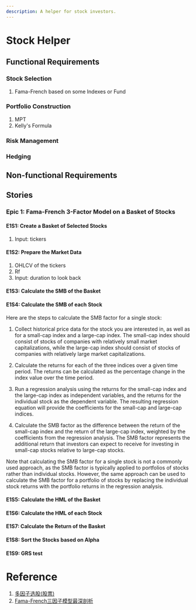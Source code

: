 ```yaml
---
description: A helper for stock investors.
---
```


# Stock Helper

## Functional Requirements

### Stock Selection

1. Fama-French based on some Indexes or Fund

### Portfolio Construction

1. MPT
2. Kelly's Formula

### Risk Management

### Hedging

## Non-functional Requirements

## Stories

### Epic 1: Fama-French 3-Factor Model on a Basket of Stocks

#### E1S1: Create a Basket of Selected Stocks

1. Input: tickers

#### E1S2: Prepare the Market Data

1. OHLCV of the tickers
2. Rf
3. Input: duration to look back

#### E1S3: Calculate the SMB of the Basket

#### E1S4: Calculate the SMB of each Stock

Here are the steps to calculate the SMB factor for a single stock:

1. Collect historical price data for the stock you are interested in, as well as for a small-cap index and a large-cap index. The small-cap index should consist of stocks of companies with relatively small market capitalizations, while the large-cap index should consist of stocks of companies with relatively large market capitalizations.

2. Calculate the returns for each of the three indices over a given time period. The returns can be calculated as the percentage change in the index value over the time period.

3. Run a regression analysis using the returns for the small-cap index and the large-cap index as independent variables, and the returns for the individual stock as the dependent variable. The resulting regression equation will provide the coefficients for the small-cap and large-cap indices.

4. Calculate the SMB factor as the difference between the return of the small-cap index and the return of the large-cap index, weighted by the coefficients from the regression analysis. The SMB factor represents the additional return that investors can expect to receive for investing in small-cap stocks relative to large-cap stocks.

Note that calculating the SMB factor for a single stock is not a commonly used approach, as the SMB factor is typically applied to portfolios of stocks rather than individual stocks. However, the same approach can be used to calculate the SMB factor for a portfolio of stocks by replacing the individual stock returns with the portfolio returns in the regression analysis.

#### E1S5: Calculate the HML of the Basket

#### E1S6: Calculate the HML of each Stock

#### E1S7: Calculate the Return of the Basket

#### E1S8: Sort the Stocks based on Alpha

#### E1S9: GRS test

# Reference

1. [多因子选股(股票)](https://www.myquant.cn/docs/python_strategyies/103)
2. [Fama-French三因子模型最深剖析](https://www.bilibili.com/video/BV11Y411x7jy/?spm_id_from=333.999.0.0&vd_source=3caf1cf2eb94db028e6f5b496be93bc8)